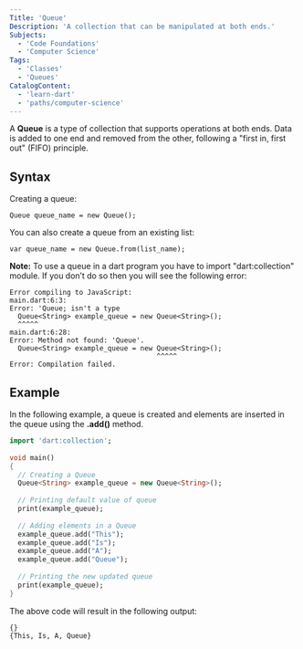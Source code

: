 ```yaml
---
Title: 'Queue'
Description: 'A collection that can be manipulated at both ends.'
Subjects:
  - 'Code Foundations'
  - 'Computer Science'
Tags:
  - 'Classes'
  - 'Queues'
CatalogContent:
  - 'learn-dart'
  - 'paths/computer-science'
---
```


A **Queue** is a type of collection that supports operations at both ends. Data is added to one end and removed from the other, following a "first in, first out" (FIFO) principle.

## Syntax

Creating a queue:

```pseudo
Queue queue_name = new Queue();
```

You can also create a queue from an existing list:

```pseudo
var queue_name = new Queue.from(list_name);
```

**Note:** To use a queue in a dart program you have to import "dart:collection" module. If you don’t do so then you will see the following error:

```pseudo
Error compiling to JavaScript:
main.dart:6:3:
Error: 'Queue; isn't a type
  Queue<String> example_queue = new Queue<String>();
  ^^^^^
main.dart:6:28:
Error: Method not found: 'Queue'.
  Queue<String> example_queue = new Queue<String>();
                                    ^^^^^
Error: Compilation failed.
```

## Example

In the following example, a queue is created and elements are inserted in the queue using the **.add()** method.

```dart
import 'dart:collection';
 
void main()
{
  // Creating a Queue
  Queue<String> example_queue = new Queue<String>(); 
   
  // Printing default value of queue
  print(example_queue);
   
  // Adding elements in a Queue
  example_queue.add("This");
  example_queue.add("Is");
  example_queue.add("A");
  example_queue.add("Queue");
   
  // Printing the new updated queue
  print(example_queue);
}
```

The above code will result in the following output:

```shell
{}
{This, Is, A, Queue}
```
